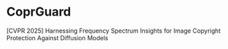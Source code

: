 # CoprGuard
[CVPR 2025] Harnessing Frequency Spectrum Insights for Image Copyright Protection Against Diffusion Models
